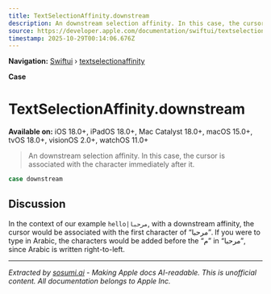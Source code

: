 ```yaml
---
title: TextSelectionAffinity.downstream
description: An downstream selection affinity. In this case, the cursor is associated with the character immediately after it.
source: https://developer.apple.com/documentation/swiftui/textselectionaffinity/downstream
timestamp: 2025-10-29T00:14:06.676Z
---
```


**Navigation:** [Swiftui](/documentation/swiftui) › [textselectionaffinity](/documentation/swiftui/textselectionaffinity)

**Case**

# TextSelectionAffinity.downstream

**Available on:** iOS 18.0+, iPadOS 18.0+, Mac Catalyst 18.0+, macOS 15.0+, tvOS 18.0+, visionOS 2.0+, watchOS 11.0+

> An downstream selection affinity. In this case, the cursor is associated with the character immediately after it.

```swift
case downstream
```

## Discussion

In the context of our example `hello|مرحبا`, with a downstream affinity, the cursor would be associated with the first character of “مرحبا”. If you were to type in Arabic, the characters would be added before the “م” in “مرحبا”, since Arabic is written right-to-left.

---

*Extracted by [sosumi.ai](https://sosumi.ai) - Making Apple docs AI-readable.*
*This is unofficial content. All documentation belongs to Apple Inc.*
